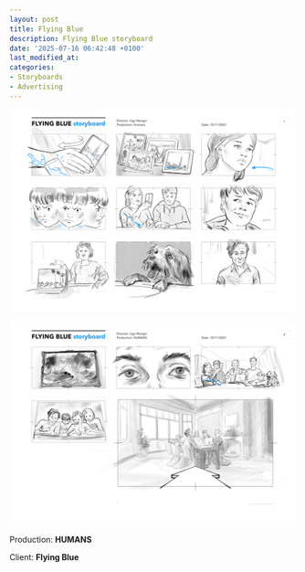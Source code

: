 ```yaml
---
layout: post
title: Flying Blue 
description: Flying Blue storyboard 
date: '2025-07-16 06:42:48 +0100'
last_modified_at:
categories:
- Storyboards
- Advertising
---
```


![Flying Blue 01 ](/images/Flying_Blue_Storyboard_01.png)

![Flying Blue 02 ](/images/Flying_Blue_Storyboard_02.png)



Production: **HUMANS**

Client: **Flying Blue**
